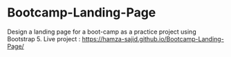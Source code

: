 # Bootcamp-Landing-Page
Design a landing page for a boot-camp as a practice project using Bootstrap 5.
Live project : https://hamza-sajid.github.io/Bootcamp-Landing-Page/
